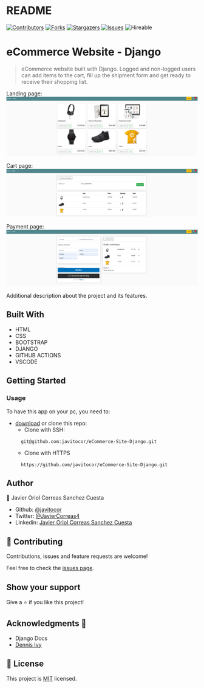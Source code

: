 # README
<!--
This README would normally document whatever steps are necessary to get the
application up and running.

Things you may want to c<!--
*** Thanks for checking out this README Template. If you have a suggestion that would
*** make this better, please fork the repo and create a pull request or simply open
*** an issue with the tag "enhancement".
*** Thanks again! Now go create something AMAZING! :D
-->

<!-- PROJECT SHIELDS -->
<!--
*** I'm using markdown "reference style" links for readability.
*** Reference links are enclosed in brackets [ ] instead of parentheses ( ).
*** See the bottom of this document for the declaration of the reference variables
*** for contributors-url, forks-url, etc. This is an optional, concise syntax you may use.
*** https://www.markdownguide.org/basic-syntax/#reference-style-links
-->
[![Contributors][contributors-shield]][contributors-url] 
[![Forks][forks-shield]][forks-url] 
[![Stargazers][stars-shield]][stars-url] 
[![Issues][issues-shield]][issues-url] 
![Hireable](https://cdn.rawgit.com/hiendv/hireable/master/styles/default/yes.svg) 

# eCommerce Website - Django

>  eCommerce website built with Django. Logged and non-logged users can add items to the cart, fill up the shipment form and get ready to receive their shopping list.

Landing page:
![screenshot](./assets/screenshot.png)

Cart page:
![screenshot](./assets/screenshot1.png)

Payment page:
![screenshot](./assets/screenshot2.png)

Additional description about the project and its features.

## Built With

- HTML 
- CSS
- BOOTSTRAP
- DJANGO
- GITHUB ACTIONS
- VSCODE

## Getting Started
### Usage
To have this app on your pc, you need to:
* [download](https://github.com/javitocor/eCommerce-Site-Django/archive/main.zip) or clone this repo:
  - Clone with SSH:
  ```
    git@github.com:javitocor/eCommerce-Site-Django.git
  ```
  - Clone with HTTPS
  ```
    https://github.com/javitocor/eCommerce-Site-Django.git
  ```

## Author

👤 Javier Oriol Correas Sanchez Cuesta 
- Github: [@javitocor](https://github.com/javitocor) 
- Twitter: [@JavierCorreas4](https://twitter.com/JavierCorreas4) 
- Linkedin: [Javier Oriol Correas Sanchez Cuesta](https://www.linkedin.com/in/javier-correas-sanchez-cuesta-15289482/) 

## 🤝 Contributing

Contributions, issues and feature requests are welcome!

Feel free to check the [issues page](https://github.com/javitocor/eCommerce-Site-Django/issues).

## Show your support

Give a ⭐️ if you like this project!

## Acknowledgments 🚀

- Django Docs
- [Dennis Ivy](https://twitter.com/dennisivy11)

## 📝 License

This project is [MIT](lic.url) licensed.

<!-- MARKDOWN LINKS & IMAGES -->
<!-- https://www.markdownguide.org/basic-syntax/#reference-style-links -->
[contributors-shield]: https://img.shields.io/github/contributors/javitocor/eCommerce-Site-Django.svg?style=flat-square
[contributors-url]: https://github.com/javitocor/eCommerce-Site-Django/graphs/contributors
[forks-shield]: https://img.shields.io/github/forks/javitocor/eCommerce-Site-Django.svg?style=flat-square
[forks-url]: https://github.com/javitocor/eCommerce-Site-Django/network/members
[stars-shield]: https://img.shields.io/github/stars/javitocor/eCommerce-Site-Django.svg?style=flat-square
[stars-url]: https://github.com/javitocor/eCommerce-Site-Django/stargazers
[issues-shield]: https://img.shields.io/github/issues/javitocor/eCommerce-Site-Django.svg?style=flat-square
[issues-url]: https://github.com/javitocor/eCommerce-Site-Django/issuesover:
